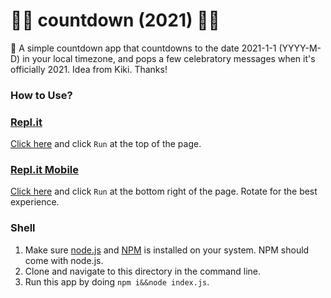 # 🎉🎉 countdown (2021) 🎉🎉

🎉 A simple countdown app that countdowns to the date 2021-1-1 (YYYY-M-D) in your local timezone, and pops a few celebratory messages when it's officially 2021. Idea from Kiki. Thanks!

### How to Use?

### [Repl.it](https://repl.it/@marcus0007/2021countdown#README.md)

[Click here](https://repl.it/@marcus0007/2021countdown#README.md) and click `Run` at the top of the page.

### [Repl.it Mobile](https://repl.it/@marcus0007/2021countdown#README.md)

[Click here](https://repl.it/@marcus0007/2021countdown#README.md) and click `Run` at the bottom right of the page. Rotate for the best experience.

### Shell

1. Make sure [node.js](https://nodejs.com) and [NPM](https://npmjs.com) is installed on your system. NPM should come with node.js.
2. Clone and navigate to this directory in the command line.
3. Run this app by doing `npm i&&node index.js`.
